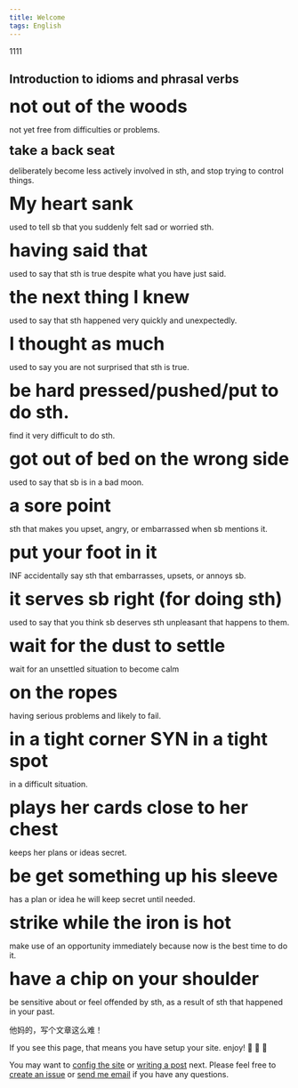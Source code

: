 ```yaml
---
title: Welcome
tags: English
---
```


1111

## Introduction to idioms and phrasal verbs

**<font size=6> not out of the woods</font>**  

not yet free from difficulties or problems.

**<font size=5> take a back seat</font>** 

deliberately become less actively involved in sth, and stop trying to control things.

**<font size=6>My heart sank</font>** 

used to tell sb that you suddenly felt sad or worried sth.

**<font size=6>having said that</font>**  

used to say that sth is true despite what you have just said. 

**<font size=6>the next thing I knew</font>**  

used to say that sth happened very quickly and unexpectedly. 

**<font size=6>I thought as much</font>**  

used to say you are not surprised that sth is true.

**<font size=6>be hard pressed/pushed/put to do sth.</font>** 

find it very difficult to do sth.

**<font size=6>got out of bed on the wrong side</font>** 

used to say that sb is in a bad moon.

**<font size=6>a sore point</font>** 

sth that makes you upset, angry, or embarrassed when sb mentions it.

**<font size=6>put your foot in it</font>**  

INF accidentally say sth that embarrasses, upsets, or annoys sb. 

**<font size=6>it serves sb right (for doing sth)</font>**  

used to say that you think sb deserves sth unpleasant that happens to them.

**<font size=6>wait for the dust to settle</font>** 

wait for an unsettled situation to become calm

**<font size=6>on the ropes</font>** 

having serious problems and likely to fail.

**<font size=6>in a tight corner  SYN in a tight spot</font>**

in a difficult situation.

**<font size=6>plays her cards close to her chest</font>** 

keeps her plans or ideas secret. 

**<font size=6>be get something up his sleeve</font>** 

has a plan or idea he will keep secret until needed.

**<font size=6>strike while the iron is hot</font>**  

make use of an opportunity immediately because now is the best time to do it.

**<font size=6>have a chip on your shoulder</font>** 

be sensitive about or feel offended by sth, as a result of sth that happened in your past.




他妈的，写个文章这么难！

If you see this page, that means you have setup your site. enjoy! :ghost: :ghost: :ghost:

You may want to [config the site](https://kitian616.github.io/jekyll-TeXt-theme/docs/en/configuration) or [writing a post](https://kitian616.github.io/jekyll-TeXt-theme/docs/en/writing-posts) next. Please feel free to [create an issue](https://github.com/kitian616/jekyll-TeXt-theme/issues) or [send me email](mailto:kitian616@outlook.com) if you have any questions.

